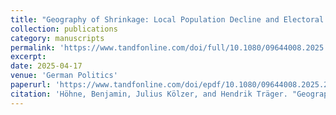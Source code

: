 ```yaml
---
title: "Geography of Shrinkage: Local Population Decline and Electoral Support for the Anti-establishment Parties AfD and BSW in East German State Elections"
collection: publications
category: manuscripts
permalink: 'https://www.tandfonline.com/doi/full/10.1080/09644008.2025.2489409?scroll=top&needAccess=true'
excerpt: 
date: 2025-04-17
venue: 'German Politics'
paperurl: 'https://www.tandfonline.com/doi/epdf/10.1080/09644008.2025.2489409?needAccess=true'
citation: 'Höhne, Benjamin, Julius Kölzer, and Hendrik Träger. "Geography of Shrinkage: Local Population Decline and Electoral Support for the Anti-establishment Parties AfD and BSW in East German State Elections." German Politics (2025): 1-29.'
---
```

